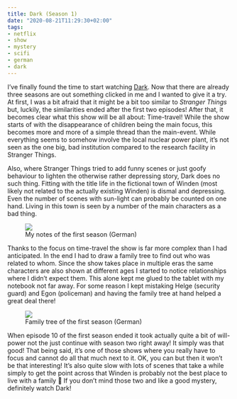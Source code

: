 ```yaml
---
title: Dark (Season 1)
date: "2020-08-21T11:29:30+02:00"
tags:
- netflix
- show
- mystery
- scifi
- german
- dark
---
```


I’ve finally found the time to start watching [Dark](https://en.wikipedia.org/wiki/Dark_(TV_series)). Now that there are already three seasons are out something clicked in me and I wanted to give it a try. At first, I was a bit afraid that it might be a bit too similar to *Stranger Things* but, luckily, the similarities ended after the first two episodes! After that, it becomes clear what this show will be all about: Time-travel! While the show starts of with the disappearance of children being the main focus, this becomes more and more of a simple thread than the main-event. While everything seems to somehow involve the local nuclear power plant, it’s not seen as the one big, bad institution compared to the research facility in Stranger Things.

Also, where Stranger Things tried to add funny scenes or just goofy behaviour to lighten the otherwise rather depressing story, Dark does no such thing. Fitting with the title life in the fictional town of Winden (most likely not related to the actually existing Winden) is dismal and depressing. Even the number of scenes with sun-light can probably be counted on one hand. Living in this town is seen by a number of the main characters as a bad thing.
<figure><img src="https://files.zerokspot.com/photos/2020/dark-s1-notes.large.jpg"><figcaption>My notes of the first season (German)</figcaption></figure>
Thanks to the focus on time-travel the show is far more complex than I had anticipated. In the end I had to draw a family tree to find out who was related to whom. Since the show takes place in multiple eras the same characters are also shown at different ages I started to notice relationships where I didn’t expect them. This alone kept me glued to the tablet with my notebook not far away. For some reason I kept mistaking Helge (security guard) and Egon (policeman) and having the family tree at hand helped a great deal there!

<figure><img src="https://files.zerokspot.com/photos/2020/dark-s1-familytree.large.jpg"><figcaption>Family tree of the first season (German)</figcaption></figure>

When episode 10 of the first season ended it took actually quite a bit of will-power not the just continue with season two right away! It simply was that good! That being said, it’s one of those shows where you really have to focus and cannot do all that much next to it. OK, you can but then it won’t be that interesting! It’s also quite slow with lots of scenes that take a while simply to get the point across that Winden is probably not the best place to live with a family 🤪 If you don’t mind those two and like a good mystery, definitely watch Dark!
